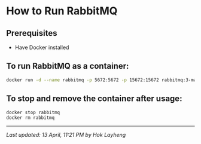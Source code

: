 # How to Run RabbitMQ

## Prerequisites
- Have Docker installed

## To run RabbitMQ as a container:
```bash
docker run -d --name rabbitmq -p 5672:5672 -p 15672:15672 rabbitmq:3-management
```

## To stop and remove the container after usage:
```bash
docker stop rabbitmq
docker rm rabbitmq
```

---

_Last updated: 13 April, 11:21 PM by Hok Layheng_